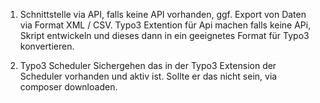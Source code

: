 1. Schnittstelle via API, falls keine API vorhanden, ggf. Export von Daten via Format XML / CSV. Typo3 Extention für Api machen falls keine APi, Skript entwickeln und dieses dann in ein geeignetes Format für Typo3 konvertieren. 

2. Typo3 Scheduler
Sichergehen das in der Typo3 Extension der Scheduler vorhanden und aktiv ist. Sollte er das 	nicht sein, via composer downloaden. 
